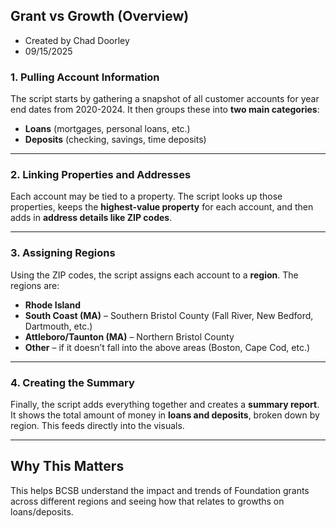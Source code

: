 ## Grant vs Growth (Overview)
- Created by Chad Doorley
- 09/15/2025

### 1. Pulling Account Information

The script starts by gathering a snapshot of all customer accounts for year end dates from 2020-2024.
It then groups these into **two main categories**:

* **Loans** (mortgages, personal loans, etc.)
* **Deposits** (checking, savings, time deposits)

---

### 2. Linking Properties and Addresses

Each account may be tied to a property. The script looks up those properties, keeps the **highest-value property** for each account, and then adds in **address details like ZIP codes**.

---

### 3. Assigning Regions

Using the ZIP codes, the script assigns each account to a **region**. The regions are:

* **Rhode Island**
* **South Coast (MA)** – Southern Bristol County (Fall River, New Bedford, Dartmouth, etc.)
* **Attleboro/Taunton (MA)** – Northern Bristol County
* **Other** – if it doesn’t fall into the above areas (Boston, Cape Cod, etc.)

---

### 4. Creating the Summary

Finally, the script adds everything together and creates a **summary report**. It shows the total amount of money in **loans and deposits**, broken down by region. This feeds directly into the visuals.

---

## Why This Matters

This helps BCSB understand the impact and trends of Foundation grants across different regions and seeing how that relates to growths on loans/deposits.


